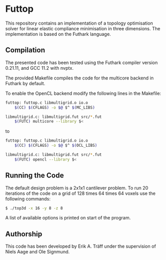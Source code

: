 # Futtop
This repository contains an implementation of a topology  optimisation solver for linear  elastic compliance minimisation in three dimensions. The implementation is based on the Futhark language.

## Compilation
The presented code has been tested using the Futhark compiler version 0.21.11, and GCC 11.2 with nvptx. 

The provided Makefile compiles the code for the multicore backend in Futhark by default. 

To enable the OpenCL backend modify the following lines in the Makefile:
```bash
futtop: futtop.c libmultigrid.o io.o
	$(CC) $(CFLAGS) -o $@ $^ $(MC_LIBS)

libmultigrid.c: libmultigrid.fut src/*.fut
	$(FUTC) multicore --library $<
```

to
```bash
futtop: futtop.c libmultigrid.o io.o
	$(CC) $(CFLAGS) -o $@ $^ $(OCL_LIBS)

libmultigrid.c: libmultigrid.fut src/*.fut
	$(FUTC) opencl --library $<
```

## Running the Code
The default design problem is a 2x1x1 cantilever problem. To run 20 iterations of the code on a grid of 128 times 64 times 64 voxels use the following commands:
```bash
$ ./top3d -x 16 -y 8 -z 8
```

A list of available options is printed on start of the program.

## Authorship
This code has been developed by Erik A. Träff under the supervision of Niels Aage and Ole Signmund.
